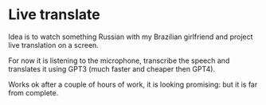 # Live translate

Idea is to watch something Russian with my Brazilian girlfriend and project
live translation on a screen.

For now it is listening to the microphone, transcribe the speech and translates
it using GPT3 (much faster and cheaper then GPT4).

Works ok after a couple of hours of work, it is looking promising: but it is
far from complete.
